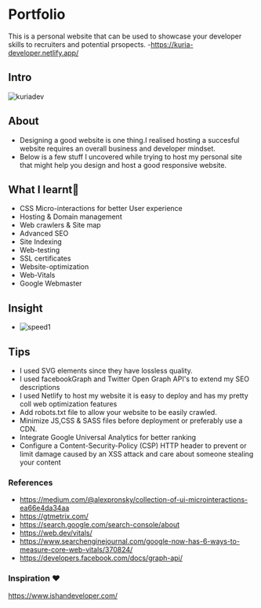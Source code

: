 # Portfolio
This is a personal website that can be used to showcase your developer skills to recruiters and potential prsopects.
-https://kuria-developer.netlify.app/

## Intro
![kuriadev](https://user-images.githubusercontent.com/61579772/85264867-f0bfec00-b4a3-11ea-8f50-edcecd1cb8f9.jpg)

## About
- Designing a good website is one thing.I realised hosting a succesful website requires an overall business and developer mindset.
- Below is a few stuff I uncovered while trying to host my personal site that might help you design and host a good responsive website.
 

## What I learnt📐
- CSS Micro-interactions for better User experience
- Hosting & Domain management 
- Web crawlers & Site map
- Advanced SEO 
- Site Indexing
- Web-testing
- SSL certificates
- Website-optimization
- Web-Vitals
- Google Webmaster


## Insight
- ![speed1](https://user-images.githubusercontent.com/61579772/85267985-7e9dd600-b4a8-11ea-8628-8f393b291ab3.jpg)

## Tips
- I used SVG elements since they have lossless quality.
- I used facebookGraph and Twitter Open Graph API's to extend my SEO descriptions
- I used Netlify to host my website it is easy to deploy and has my pretty coll web optimization features
- Add robots.txt file to allow your website to be easily crawled.
- Minimize JS,CSS & SASS files before deployment or preferably use a CDN.
- Integrate Google Universal Analytics for better ranking
- Configure a Content-Security-Policy (CSP) HTTP header to prevent or limit damage caused by an XSS attack and care about someone stealing your content


### References
- https://medium.com/@alexpronsky/collection-of-ui-microinteractions-ea66e4da34aa
- https://gtmetrix.com/
- https://search.google.com/search-console/about
- https://web.dev/vitals/
- https://www.searchenginejournal.com/google-now-has-6-ways-to-measure-core-web-vitals/370824/
- https://developers.facebook.com/docs/graph-api/

### Inspiration ❤
https://www.ishandeveloper.com/
